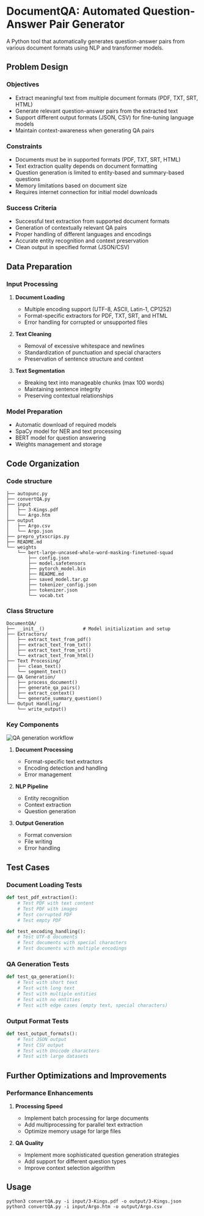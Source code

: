 # DocumentQA: Automated Question-Answer Pair Generator

A Python tool that automatically generates question-answer pairs from various document formats using NLP and transformer models.

## Problem Design

### Objectives
- Extract meaningful text from multiple document formats (PDF, TXT, SRT, HTML)
- Generate relevant question-answer pairs from the extracted text
- Support different output formats (JSON, CSV) for fine-tuning language models
- Maintain context-awareness when generating QA pairs

### Constraints
- Documents must be in supported formats (PDF, TXT, SRT, HTML)
- Text extraction quality depends on document formatting
- Question generation is limited to entity-based and summary-based questions
- Memory limitations based on document size
- Requires internet connection for initial model downloads

### Success Criteria
- Successful text extraction from supported document formats
- Generation of contextually relevant QA pairs
- Proper handling of different languages and encodings
- Accurate entity recognition and context preservation
- Clean output in specified format (JSON/CSV)

## Data Preparation

### Input Processing
1. **Document Loading**
   - Multiple encoding support (UTF-8, ASCII, Latin-1, CP1252)
   - Format-specific extractors for PDF, TXT, SRT, and HTML
   - Error handling for corrupted or unsupported files

2. **Text Cleaning**
   - Removal of excessive whitespace and newlines
   - Standardization of punctuation and special characters
   - Preservation of sentence structure and context

3. **Text Segmentation**
   - Breaking text into manageable chunks (max 100 words)
   - Maintaining sentence integrity
   - Preserving contextual relationships

### Model Preparation
- Automatic download of required models
- SpaCy model for NER and text processing
- BERT model for question answering
- Weights management and storage

## Code Organization

### Code structure
```
├── autopunc.py
├── convertQA.py
├── input
│   ├── 3-Kings.pdf
│   └── Argo.htm
├── output
│   ├── Argo.csv
│   └── Argo.json
├── prepro_ytxscrips.py
├── README.md
└── weights
    └── bert-large-uncased-whole-word-masking-finetuned-squad
        ├── config.json
        ├── model.safetensors
        ├── pytorch_model.bin
        ├── README.md
        ├── saved_model.tar.gz
        ├── tokenizer_config.json
        ├── tokenizer.json
        └── vocab.txt
```

### Class Structure
```
DocumentQA/
├── __init__()              # Model initialization and setup
├── Extractors/
│   ├── extract_text_from_pdf()
│   ├── extract_text_from_txt()
│   ├── extract_text_from_srt()
│   └── extract_text_from_html()
├── Text Processing/
│   ├── clean_text()
│   └── segment_text()
├── QA Generation/
│   ├── process_document()
│   ├── generate_qa_pairs()
│   ├── extract_context()
│   └── generate_summary_question()
└── Output Handling/
    └── write_output()
```

### Key Components
![QA generation workflow](../assets/ex04-QA-gen-arch.png)

1. **Document Processing**
   - Format-specific text extractors
   - Encoding detection and handling
   - Error management

2. **NLP Pipeline**
   - Entity recognition
   - Context extraction
   - Question generation

3. **Output Generation**
   - Format conversion
   - File writing
   - Error handling

## Test Cases

### Document Loading Tests
```python
def test_pdf_extraction():
    # Test PDF with text content
    # Test PDF with images
    # Test corrupted PDF
    # Test empty PDF

def test_encoding_handling():
    # Test UTF-8 documents
    # Test documents with special characters
    # Test documents with multiple encodings
```

### QA Generation Tests
```python
def test_qa_generation():
    # Test with short text
    # Test with long text
    # Test with multiple entities
    # Test with no entities
    # Test with edge cases (empty text, special characters)
```

### Output Format Tests
```python
def test_output_formats():
    # Test JSON output
    # Test CSV output
    # Test with Unicode characters
    # Test with large datasets
```

## Further Optimizations and Improvements

### Performance Enhancements
1. **Processing Speed**
   - Implement batch processing for large documents
   - Add multiprocessing for parallel text extraction
   - Optimize memory usage for large files

2. **QA Quality**
   - Implement more sophisticated question generation strategies
   - Add support for different question types
   - Improve context selection algorithm

## Usage
```shell
python3 convertQA.py -i input/3-Kings.pdf -o output/3-Kings.json
python3 convertQA.py -i input/Argo.htm -o output/Argo.csv
```